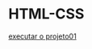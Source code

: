# HTML-CSS

<a href="https://nomadee.github.io/HTML-CSS/estudos/HTML-CSS/projeto01/android.html1"> executar o projeto01</a>
 
